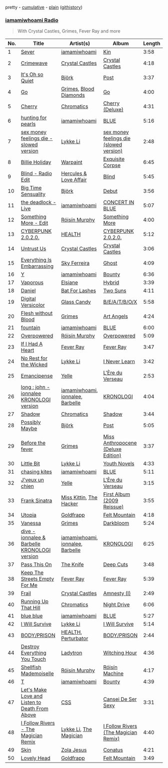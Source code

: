 pretty - [cumulative](https://github.com/catzs/spotify-playlist-archive/blob/master/playlists/cumulative/iamamiwhoami%20Radio.md) - [plain](https://github.com/catzs/spotify-playlist-archive/blob/master/playlists/plain/37i9dQZF1E4m6zo4rP3GS7) ([githistory](https://github.githistory.xyz/catzs/spotify-playlist-archive/blob/master/playlists/plain/37i9dQZF1E4m6zo4rP3GS7))

### [iamamiwhoami Radio](https://open.spotify.com/playlist/37i9dQZF1E4m6zo4rP3GS7)

> With Crystal Castles, Grimes, Fever Ray and more

| No. | Title | Artist(s) | Album | Length |
|---|---|---|---|---|
| 1 | [Sever](https://open.spotify.com/track/0S0BmlbhAeMxylKmCRiPbf) | [iamamiwhoami](https://open.spotify.com/artist/6UOcY6w4K6Ek5Lw5rFDHdP) | [Kin](https://open.spotify.com/album/052q6LXcGtuePRSpWWU4pU) | 3:58 |
| 2 | [Crimewave](https://open.spotify.com/track/3yQFmN8A5S8Kf1nUJuvb01) | [Crystal Castles](https://open.spotify.com/artist/7K3zpFXBvPcvzhj7zlGJdO) | [Crystal Castles](https://open.spotify.com/album/5nM3cUPxqg7iqjaoyeCWtN) | 4:18 |
| 3 | [It's Oh so Quiet](https://open.spotify.com/track/0OMNQyneWmmZtTQpULYJcl) | [Björk](https://open.spotify.com/artist/7w29UYBi0qsHi5RTcv3lmA) | [Post](https://open.spotify.com/album/2Ul7B1LEHxXzYubtkTMENs) | 3:37 |
| 4 | [Go](https://open.spotify.com/track/47muNlVTjDtQfyUqDaiFlN) | [Grimes](https://open.spotify.com/artist/053q0ukIDRgzwTr4vNSwab), [Blood Diamonds](https://open.spotify.com/artist/4yuvRDaF5kWkFLq6q1Fev4) | [Go](https://open.spotify.com/album/5UIDadF0rMa4LqHAucuMpK) | 4:00 |
| 5 | [Cherry](https://open.spotify.com/track/4sRmzVSedvFkENbSJ342Ex) | [Chromatics](https://open.spotify.com/artist/4tOVIRjlWWfR1RrAxyRqTE) | [Cherry (Deluxe)](https://open.spotify.com/album/6OqegZkCUq29CJarqL8trP) | 4:31 |
| 6 | [hunting for pearls](https://open.spotify.com/track/5mPKMj2b3AlNYauvxyVSyb) | [iamamiwhoami](https://open.spotify.com/artist/6UOcY6w4K6Ek5Lw5rFDHdP) | [BLUE](https://open.spotify.com/album/0mECQjDNmBl1vThYWBQX5D) | 5:16 |
| 7 | [sex money feelings die - slowed version](https://open.spotify.com/track/0dkvbYmXYEPK7gGMdytmfI) | [Lykke Li](https://open.spotify.com/artist/6oBm8HB0yfrIc9IHbxs6in) | [sex money feelings die (slowed version)](https://open.spotify.com/album/7bL1fTsGeOyxv29BNVtMb1) | 2:48 |
| 8 | [Billie Holiday](https://open.spotify.com/track/6jOpA0UG23yw4MyXQKa6iz) | [Warpaint](https://open.spotify.com/artist/3AmgGrYHXqgbmZ2yKoIVzO) | [Exquisite Corpse](https://open.spotify.com/album/6oRX4P7faDMJAk0Of2uh5i) | 6:45 |
| 9 | [Blind - Radio Edit](https://open.spotify.com/track/2acK24b60RQD2zBpW0Zsrw) | [Hercules & Love Affair](https://open.spotify.com/artist/1WHoAjAWGx5qLsgzpaOk7W) | [Blind](https://open.spotify.com/album/4vdHNQcsvi2eUFjxrEXoig) | 5:45 |
| 10 | [Big Time Sensuality](https://open.spotify.com/track/0X0LTI0MQG9S3FLSUvjrj5) | [Björk](https://open.spotify.com/artist/7w29UYBi0qsHi5RTcv3lmA) | [Debut](https://open.spotify.com/album/3icT9XGrBfhlV8BKK4WEGX) | 3:56 |
| 11 | [the deadlock - Live](https://open.spotify.com/track/70b7oY46QhN9jKI45bemdQ) | [iamamiwhoami](https://open.spotify.com/artist/6UOcY6w4K6Ek5Lw5rFDHdP) | [CONCERT IN BLUE](https://open.spotify.com/album/0W12EbEu0Hbn1yeimBV3s4) | 5:07 |
| 12 | [Something More - Edit](https://open.spotify.com/track/2Pq87UGextV8ChmTw6SQyY) | [Róisín Murphy](https://open.spotify.com/artist/3qwabfaWewpfli7hMNM3O8) | [Something More](https://open.spotify.com/album/2bodaZ8TwVH6MLqCE8X0OK) | 4:00 |
| 13 | [CYBERPUNK 2.0.2.0.](https://open.spotify.com/track/2z2VjbY2PFhz2BPyDLqYfk) | [HEALTH](https://open.spotify.com/artist/6FfjnGXMhxSsJTuGLWBDth) | [CYBERPUNK 2.0.2.0.](https://open.spotify.com/album/1igcsf8lYNqt40AK8LRrCx) | 5:12 |
| 14 | [Untrust Us](https://open.spotify.com/track/5kCWUfblMC2xdBruW7PeuC) | [Crystal Castles](https://open.spotify.com/artist/7K3zpFXBvPcvzhj7zlGJdO) | [Crystal Castles](https://open.spotify.com/album/5nM3cUPxqg7iqjaoyeCWtN) | 3:06 |
| 15 | [Everything Is Embarrassing](https://open.spotify.com/track/70v5mCvyPRquTyU7qTIU81) | [Sky Ferreira](https://open.spotify.com/artist/7pyhre5oEEFMqcgMEvJY7q) | [Ghost](https://open.spotify.com/album/0ktookQxpwDrShMBr1U4Sf) | 4:09 |
| 16 | [Y](https://open.spotify.com/track/4LuXxGv0hldsUDf6XJIv1S) | [iamamiwhoami](https://open.spotify.com/artist/6UOcY6w4K6Ek5Lw5rFDHdP) | [Bounty](https://open.spotify.com/album/1PflBeckmWGCrAgVa02rsa) | 6:36 |
| 17 | [Vaporous](https://open.spotify.com/track/4JDCehi2qnkGoyHyuMaBFf) | [Elsiane](https://open.spotify.com/artist/0gbJdZ0gqf7y9NnCbfV3vp) | [Hybrid](https://open.spotify.com/album/7oF5ycf51h4DCeqbSsKaXe) | 3:39 |
| 18 | [Daniel](https://open.spotify.com/track/5VvsZvy1mwx4teyvI7O9rs) | [Bat For Lashes](https://open.spotify.com/artist/6l77PmL5iuEEcYjGl8K6s7) | [Two Suns](https://open.spotify.com/album/7cj1dERc5yhFBqtxlRYGSe) | 4:11 |
| 19 | [Digital Versicolor](https://open.spotify.com/track/5WQwLtyRifa7JQdaYHBHBO) | [Glass Candy](https://open.spotify.com/artist/7atGlyFY5574ph1tGMs6gD) | [B/E/A/T/B/O/X](https://open.spotify.com/album/34HdlwbafaANIXhwqNTnlb) | 5:58 |
| 20 | [Flesh without Blood](https://open.spotify.com/track/4ZcGbQ5dOKX6rJk4yvza9R) | [Grimes](https://open.spotify.com/artist/053q0ukIDRgzwTr4vNSwab) | [Art Angels](https://open.spotify.com/album/5hB4jVN4ZHpubyiMmW81K1) | 4:24 |
| 21 | [fountain](https://open.spotify.com/track/5A7fHZEbdmblQQcFrQzQHf) | [iamamiwhoami](https://open.spotify.com/artist/6UOcY6w4K6Ek5Lw5rFDHdP) | [BLUE](https://open.spotify.com/album/0mECQjDNmBl1vThYWBQX5D) | 6:00 |
| 22 | [Overpowered](https://open.spotify.com/track/7di4QTqNCZjX4JUFKhWQsr) | [Róisín Murphy](https://open.spotify.com/artist/3qwabfaWewpfli7hMNM3O8) | [Overpowered](https://open.spotify.com/album/4VX43pbOazOuTzApLx3ub7) | 5:09 |
| 23 | [If I Had A Heart](https://open.spotify.com/track/1we2UifyzGe2tgvTVFTwD4) | [Fever Ray](https://open.spotify.com/artist/5hE6NCoobhyEu6TRSbjOJY) | [Fever Ray](https://open.spotify.com/album/4vOREA0zA9Ym705rpaXBc1) | 3:47 |
| 24 | [No Rest for the Wicked](https://open.spotify.com/track/2gCvWjrHt6PVJjIN1amlje) | [Lykke Li](https://open.spotify.com/artist/6oBm8HB0yfrIc9IHbxs6in) | [I Never Learn](https://open.spotify.com/album/4fGqfyineAZmulNxgitERh) | 3:42 |
| 25 | [Emancipense](https://open.spotify.com/track/1KvgSMOsFH2hgGMg2yNSzE) | [Yelle](https://open.spotify.com/artist/0WbqAlM1WvfUD6dF7omThd) | [L'Ère du Verseau](https://open.spotify.com/album/5iCfp2KefljOSPdRqpAvyW) | 2:53 |
| 26 | [long ; john - ionnalee KRONOLOGI version](https://open.spotify.com/track/7zTPY98iLm5kM5c6QEO6To) | [iamamiwhoami](https://open.spotify.com/artist/6UOcY6w4K6Ek5Lw5rFDHdP), [ionnalee](https://open.spotify.com/artist/7x3Y6pFeDGLJjv1V5uToHv), [Barbelle](https://open.spotify.com/artist/3d7oNswlotJuxMHVyvyFSt) | [KRONOLOGI](https://open.spotify.com/album/3fL634YLlefqnOf570kW52) | 4:04 |
| 27 | [Shadow](https://open.spotify.com/track/3sJQGz6WX2YIBaHsH3bRMq) | [Chromatics](https://open.spotify.com/artist/4tOVIRjlWWfR1RrAxyRqTE) | [Shadow](https://open.spotify.com/album/6IoA01Eo4bfsXfEKBEisyG) | 3:44 |
| 28 | [Possibly Maybe](https://open.spotify.com/track/1tuyf2jFaU9kFevnSiMzGh) | [Björk](https://open.spotify.com/artist/7w29UYBi0qsHi5RTcv3lmA) | [Post](https://open.spotify.com/album/2Ul7B1LEHxXzYubtkTMENs) | 5:05 |
| 29 | [Before the fever](https://open.spotify.com/track/0GXzq9r87Z1XUWxOGg9Zpk) | [Grimes](https://open.spotify.com/artist/053q0ukIDRgzwTr4vNSwab) | [Miss Anthropocene (Deluxe Edition)](https://open.spotify.com/album/1ZKbjlrUC5REoa13uSH5KL) | 3:37 |
| 30 | [Little Bit](https://open.spotify.com/track/0Ps4Eh6SQjeLnubbCsQTDD) | [Lykke Li](https://open.spotify.com/artist/6oBm8HB0yfrIc9IHbxs6in) | [Youth Novels](https://open.spotify.com/album/65ain97ltDAxldCiOcBtHo) | 4:33 |
| 31 | [chasing kites](https://open.spotify.com/track/1Agej2BsApl9LHWhlMqQQs) | [iamamiwhoami](https://open.spotify.com/artist/6UOcY6w4K6Ek5Lw5rFDHdP) | [BLUE](https://open.spotify.com/album/0mECQjDNmBl1vThYWBQX5D) | 5:11 |
| 32 | [J'veux un chien](https://open.spotify.com/track/20LrIavRVjwwj3vo4E0clF) | [Yelle](https://open.spotify.com/artist/0WbqAlM1WvfUD6dF7omThd) | [L'Ère du Verseau](https://open.spotify.com/album/5iCfp2KefljOSPdRqpAvyW) | 3:15 |
| 33 | [Frank Sinatra](https://open.spotify.com/track/3mK7ll5qJEKgsV3IQtpJJP) | [Miss Kittin](https://open.spotify.com/artist/3QhNv79NoIvarU6N57GBzL), [The Hacker](https://open.spotify.com/artist/763V8ZisRsw5kCoquzKTUp) | [First Album (2009 Reissue)](https://open.spotify.com/album/4YSmNOiY47nx2VodZ8N1I8) | 3:55 |
| 34 | [Utopia](https://open.spotify.com/track/7mYUeJq8M8S8kzDZUs6o23) | [Goldfrapp](https://open.spotify.com/artist/5BKsn7SCN2XmbF7apdCpRS) | [Felt Mountain](https://open.spotify.com/album/6cJfHiiiH0fH6Ly5uRE902) | 4:18 |
| 35 | [Vanessa](https://open.spotify.com/track/7mf1hxau7AkuXEYbqHrOWh) | [Grimes](https://open.spotify.com/artist/053q0ukIDRgzwTr4vNSwab) | [Darkbloom](https://open.spotify.com/album/4ObLcUJkqg7dTx0mjUrAtr) | 5:24 |
| 36 | [dive - ionnalee & Barbelle KRONOLOGI version](https://open.spotify.com/track/138Fh0mSe24t7VJXzdVeVa) | [iamamiwhoami](https://open.spotify.com/artist/6UOcY6w4K6Ek5Lw5rFDHdP), [ionnalee](https://open.spotify.com/artist/7x3Y6pFeDGLJjv1V5uToHv), [Barbelle](https://open.spotify.com/artist/3d7oNswlotJuxMHVyvyFSt) | [KRONOLOGI](https://open.spotify.com/album/3fL634YLlefqnOf570kW52) | 6:25 |
| 37 | [Pass This On](https://open.spotify.com/track/2irCiCNN2kheis3bdovtQO) | [The Knife](https://open.spotify.com/artist/7eQZTqEMozBcuSubfu52i4) | [Deep Cuts](https://open.spotify.com/album/1iqMDM4Io1tnDDl58NGeVJ) | 3:48 |
| 38 | [Keep The Streets Empty For Me](https://open.spotify.com/track/3TbKcmraxp8J4PvsJNRXhi) | [Fever Ray](https://open.spotify.com/artist/5hE6NCoobhyEu6TRSbjOJY) | [Fever Ray](https://open.spotify.com/album/4vOREA0zA9Ym705rpaXBc1) | 5:39 |
| 39 | [Frail](https://open.spotify.com/track/0CYtY6KenxH38shs8Urg9s) | [Crystal Castles](https://open.spotify.com/artist/7K3zpFXBvPcvzhj7zlGJdO) | [Amnesty (I)](https://open.spotify.com/album/03CgI5yzuOcyRkkDOyCazP) | 2:49 |
| 40 | [Running Up That Hill](https://open.spotify.com/track/20yPPvSSfIomexVwLdgXSo) | [Chromatics](https://open.spotify.com/artist/4tOVIRjlWWfR1RrAxyRqTE) | [Night Drive](https://open.spotify.com/album/6m0UuVV0fOC6m4p8J4ozRy) | 6:06 |
| 41 | [blue blue](https://open.spotify.com/track/2aPd9htReYEyT2T5Q9oOmg) | [iamamiwhoami](https://open.spotify.com/artist/6UOcY6w4K6Ek5Lw5rFDHdP) | [BLUE](https://open.spotify.com/album/0mECQjDNmBl1vThYWBQX5D) | 5:27 |
| 42 | [I Will Survive](https://open.spotify.com/track/6OPHg8Sp011s8sD63dkyxe) | [Lykke Li](https://open.spotify.com/artist/6oBm8HB0yfrIc9IHbxs6in) | [I Will Survive](https://open.spotify.com/album/1BREENlpEsKbktOucbCb3v) | 5:14 |
| 43 | [BODY/PRISON](https://open.spotify.com/track/5RHX8weUjuwR12XwQF6u00) | [HEALTH](https://open.spotify.com/artist/6FfjnGXMhxSsJTuGLWBDth), [Perturbator](https://open.spotify.com/artist/244uLu9lkdw39BJwlul3k8) | [BODY/PRISON](https://open.spotify.com/album/4GFuJNsPjgwC4euLUckzxb) | 2:44 |
| 44 | [Destroy Everything You Touch](https://open.spotify.com/track/4E0GvuF0fAPAbAJ4EEEfnH) | [Ladytron](https://open.spotify.com/artist/0ucLPotcQNI7AViFytdhBz) | [Witching Hour](https://open.spotify.com/album/6ymh8tztTK7rs6ZZCnfPkJ) | 4:36 |
| 45 | [Shellfish Mademoiselle](https://open.spotify.com/track/4CV2rKglt4txd8B9620cfi) | [Róisín Murphy](https://open.spotify.com/artist/3qwabfaWewpfli7hMNM3O8) | [Róisín Machine](https://open.spotify.com/album/5WpDQt6EbpzXbqo9g9P0L6) | 4:17 |
| 46 | [T](https://open.spotify.com/track/3j9gVsvrp7wehKnJZMshIg) | [iamamiwhoami](https://open.spotify.com/artist/6UOcY6w4K6Ek5Lw5rFDHdP) | [Bounty](https://open.spotify.com/album/1PflBeckmWGCrAgVa02rsa) | 4:39 |
| 47 | [Let's Make Love and Listen to Death From Above](https://open.spotify.com/track/0VYEz3QEWELuILpeyzOF0A) | [CSS](https://open.spotify.com/artist/2K13AVg3bFpHSxDM1vJ0qA) | [Cansei De Ser Sexy](https://open.spotify.com/album/6IiKo8hbnqheYfEHaEmHoz) | 3:31 |
| 48 | [I Follow Rivers - The Magician Remix](https://open.spotify.com/track/4Jv7lweGIUOFQ7Oq2AtAh9) | [Lykke Li](https://open.spotify.com/artist/6oBm8HB0yfrIc9IHbxs6in), [The Magician](https://open.spotify.com/artist/4WUGQykLBGFfsl0Qjl6TDM) | [I Follow Rivers (The Magician Remix)](https://open.spotify.com/album/3Lp1pBV5Lao3Ry6CiEb7Y1) | 4:40 |
| 49 | [Skin](https://open.spotify.com/track/2OBnIbLErfbt47kSPmCfAw) | [Zola Jesus](https://open.spotify.com/artist/78OKNrjc3BvniYTqvpOp6P) | [Conatus](https://open.spotify.com/album/5MEsrw8O5J62E64JYKDGv8) | 4:21 |
| 50 | [Lovely Head](https://open.spotify.com/track/2YxXBLWd39JelHf6LhxZ2o) | [Goldfrapp](https://open.spotify.com/artist/5BKsn7SCN2XmbF7apdCpRS) | [Felt Mountain](https://open.spotify.com/album/6cJfHiiiH0fH6Ly5uRE902) | 3:49 |
